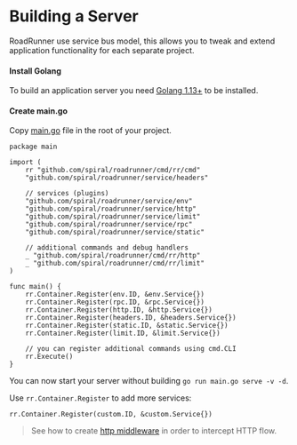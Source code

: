 # Building a Server
RoadRunner use service bus model, this allows you to tweak and extend application functionality for each separate project.


#### Install Golang
To build an application server you need [Golang 1.13+](https://golang.org/dl/) to be installed.

#### Create main.go
Copy [main.go](https://github.com/spiral/framework/blob/master/main.go) file in the root of your project.

```golang
package main

import (
	rr "github.com/spiral/roadrunner/cmd/rr/cmd"
	"github.com/spiral/roadrunner/service/headers"

	// services (plugins)
	"github.com/spiral/roadrunner/service/env"
	"github.com/spiral/roadrunner/service/http"
	"github.com/spiral/roadrunner/service/limit"
	"github.com/spiral/roadrunner/service/rpc"
	"github.com/spiral/roadrunner/service/static"

	// additional commands and debug handlers
	_ "github.com/spiral/roadrunner/cmd/rr/http"
	_ "github.com/spiral/roadrunner/cmd/rr/limit"
)

func main() {
	rr.Container.Register(env.ID, &env.Service{})
	rr.Container.Register(rpc.ID, &rpc.Service{})
	rr.Container.Register(http.ID, &http.Service{})
	rr.Container.Register(headers.ID, &headers.Service{})
	rr.Container.Register(static.ID, &static.Service{})
	rr.Container.Register(limit.ID, &limit.Service{})

	// you can register additional commands using cmd.CLI
	rr.Execute()
}
```

You can now start your server without building `go run main.go serve -v -d`.

Use `rr.Container.Register` to add more services:

```golang
rr.Container.Register(custom.ID, &custom.Service{})
```

> See how to create [http middleware](/http/middleware.md) in order to intercept HTTP flow.